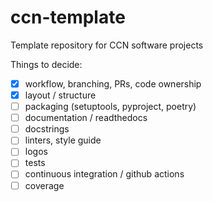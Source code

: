 # ccn-template
Template repository for CCN software projects

Things to decide:
- [X] workflow, branching, PRs, code ownership
- [X] layout / structure
- [ ] packaging (setuptools, pyproject, poetry)
- [ ] documentation / readthedocs
- [ ] docstrings
- [ ] linters, style guide
- [ ] logos
- [ ] tests
- [ ] continuous integration / github actions
- [ ] coverage
